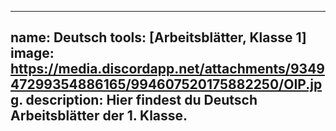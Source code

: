  ---
 name: Deutsch
 tools: [Arbeitsblätter, Klasse 1]
 image: https://media.discordapp.net/attachments/934947299354886165/994607520175882250/OIP.jpg.
 description: Hier findest du Deutsch Arbeitsblätter der 1. Klasse.
 ---